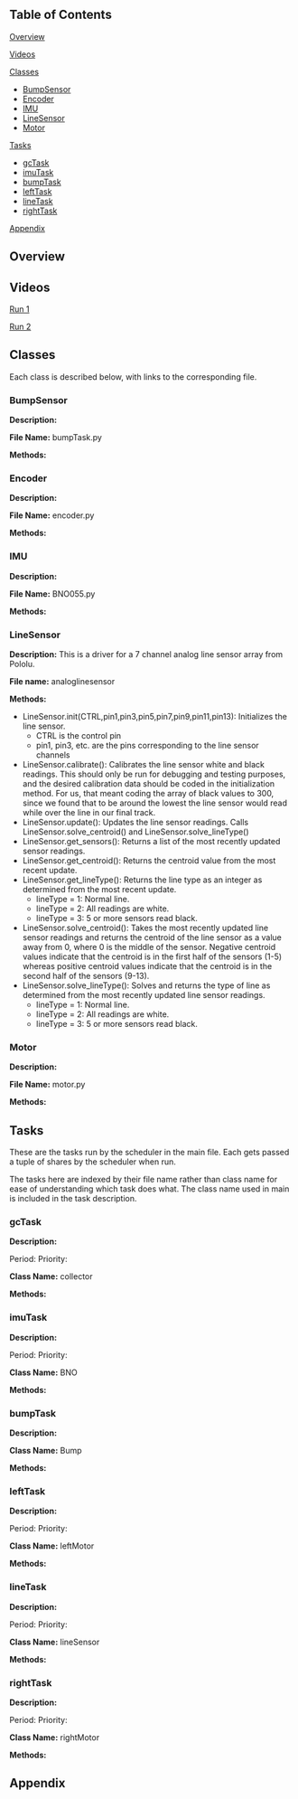 
## Table of Contents

[Overview](#Overview)

[Videos](#videos)

[Classes](#Classes)
- [BumpSensor](#BumpSensor)
- [Encoder](#Encoder)
- [IMU](#IMU)
- [LineSensor](#LineSensor)
- [Motor](#Motor)
	
[Tasks](#Tasks)
- [gcTask](#gcTask)
- [imuTask](#imuTask)
- [bumpTask](#bumpTask)
- [leftTask](#leftTask)
- [lineTask](#lineTask)
- [rightTask](#rightTask)

[Appendix](#Appendix)

## Overview

## Videos

[Run 1](https://youtu.be/CR8xlK-HHFw)

[Run 2](https://youtu.be/JZjPs5Mh1RU)

## Classes

Each class is described below, with links to the corresponding file.

### BumpSensor

**Description:**

**File Name:** bumpTask.py

**Methods:**

### Encoder

**Description:**

**File Name:** encoder.py

**Methods:**

### IMU

**Description:**

**File Name:** BNO055.py

**Methods:**

### LineSensor

**Description:** This is a driver for a 7 channel analog line sensor array from Pololu.

**File name:** analoglinesensor

**Methods:**
- LineSensor.init(CTRL,pin1,pin3,pin5,pin7,pin9,pin11,pin13): Initializes the line sensor.
	- CTRL is the control pin
	- pin1, pin3, etc. are the pins corresponding to the line sensor channels
- LineSensor.calibrate(): Calibrates the line sensor white and black readings. This should only be run for debugging and testing purposes, and the desired calibration data should be coded in the initialization method. For us, that meant coding the array of black values to 300, since we found that to be around the lowest the line sensor would read while over the line in our final track.
- LineSensor.update(): Updates the line sensor readings. Calls LineSensor.solve_centroid() and LineSensor.solve_lineType()
- LineSensor.get_sensors(): Returns a list of the most recently updated sensor readings.
- LineSensor.get_centroid(): Returns the centroid value from the most recent update.
- LineSensor.get_lineType(): Returns the line type as an integer as determined from the most recent update.
	- lineType = 1: Normal line.
	- lineType = 2: All readings are white.
	- lineType = 3: 5 or more sensors read black.
- LineSensor.solve_centroid(): Takes the most recently updated line sensor readings and returns the centroid of the line sensor as a value away from 0, where 0 is the middle of the sensor. Negative centroid values indicate that the centroid is in the first half of the sensors (1-5) whereas positive centroid values indicate that the centroid is in the second half of the sensors (9-13).
- LineSensor.solve_lineType(): Solves and returns the type of line as determined from the most recently updated line sensor readings.
	- lineType = 1: Normal line.
	- lineType = 2: All readings are white.
	- lineType = 3: 5 or more sensors read black.

### Motor

**Description:**

**File Name:** motor.py

**Methods:**

## Tasks

These are the tasks run by the scheduler in the main file. Each gets passed a tuple of shares by the scheduler when run.

The tasks here are indexed by their file name rather than class name for ease of understanding which task does what. The class name used in main is included in the task description.

### gcTask

**Description:**

Period:
Priority:

**Class Name:** collector

**Methods:**

### imuTask

**Description:**

Period:
Priority:

**Class Name:** BNO

**Methods:**

### bumpTask

**Description:**

**Class Name:** Bump

**Methods:**

### leftTask

**Description:**

Period:
Priority:

**Class Name:** leftMotor

**Methods:**

### lineTask

**Description:**

Period:
Priority:

**Class Name:** lineSensor

**Methods:**

### rightTask

**Description:**

Period:
Priority:

**Class Name:** rightMotor

**Methods:**

## Appendix

